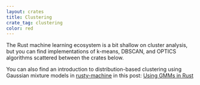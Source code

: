 ```yaml
---
layout: crates
title: Clustering
crate_tag: clustering
color: red
---
```


The Rust machine learning ecosystem is a bit shallow on cluster analysis,
but you can find implementations of k-means, DBSCAN, and OPTICS algorithms
scattered between the crates below.

You can also find an introduction to distribution-based clustering using
Gaussian mixture models in [rusty-machine](https://crates.io/crates/rusty-machine) in this post:
[Using GMMs in Rust](http://athemathmo.github.io/2016/06/24/using-gmm-in-rust.html)